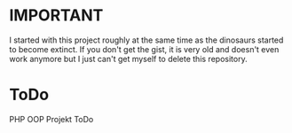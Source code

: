 # IMPORTANT
I started with this project roughly at the same time as the dinosaurs started to become extinct.
If you don't get the gist, it is very old and doesn't even work anymore but I just can't get myself to delete this repository.

ToDo
====

PHP OOP Projekt ToDo
